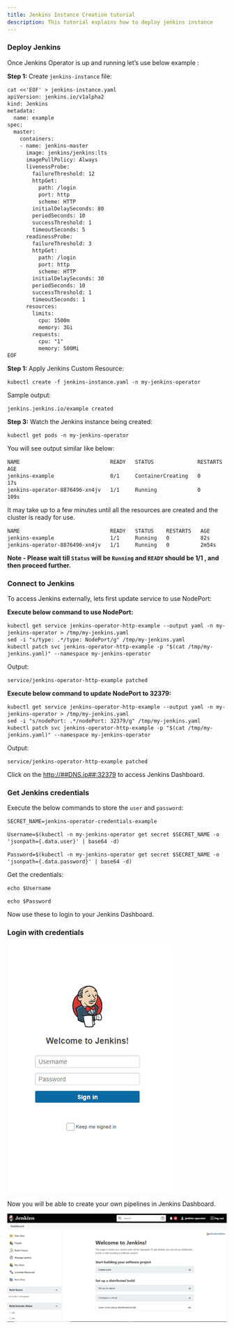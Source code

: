 ```yaml
---
title: Jenkins Instance Creation tutorial
description: This tutorial explains how to deploy jenkins instance
---
```


### Deploy Jenkins

Once Jenkins Operator is up and running let’s use below example :

**Step 1:** Create `jenkins-instance` file:

```execute
cat <<'EOF' > jenkins-instance.yaml
apiVersion: jenkins.io/v1alpha2
kind: Jenkins
metadata:
  name: example
spec:
  master:
    containers:
    - name: jenkins-master
      image: jenkins/jenkins:lts
      imagePullPolicy: Always
      livenessProbe:
        failureThreshold: 12
        httpGet:
          path: /login
          port: http
          scheme: HTTP
        initialDelaySeconds: 80
        periodSeconds: 10
        successThreshold: 1
        timeoutSeconds: 5
      readinessProbe:
        failureThreshold: 3
        httpGet:
          path: /login
          port: http
          scheme: HTTP
        initialDelaySeconds: 30
        periodSeconds: 10
        successThreshold: 1
        timeoutSeconds: 1
      resources:
        limits:
          cpu: 1500m
          memory: 3Gi
        requests:
          cpu: "1"
          memory: 500Mi
EOF
```

**Step 1:** Apply Jenkins Custom Resource:

```execute
kubectl create -f jenkins-instance.yaml -n my-jenkins-operator
```

Sample output:

```
jenkins.jenkins.io/example created
```

**Step 3:** Watch the Jenkins instance being created:

```execute
kubectl get pods -n my-jenkins-operator
```

You will see output similar like below:

```
NAME                             READY   STATUS              RESTARTS   AGE
jenkins-example                  0/1     ContainerCreating   0          17s
jenkins-operator-8876496-xn4jv   1/1     Running             0          109s
```

It may take up to a few minutes until all the resources are created and the cluster is ready for use.

```
NAME                             READY   STATUS    RESTARTS   AGE
jenkins-example                  1/1     Running   0          82s
jenkins-operator-8876496-xn4jv   1/1     Running   0          2m54s
```

**Note - Please wait till `Status` will be `Running` and `READY` should be 1/1 , and then proceed further.**

### Connect to Jenkins

To access Jenkins externally, lets first update service to use NodePort:

**Execute below command to use NodePort:**

```execute
kubectl get service jenkins-operator-http-example --output yaml -n my-jenkins-operator > /tmp/my-jenkins.yaml
sed -i "s/type: .*/type: NodePort/g" /tmp/my-jenkins.yaml
kubectl patch svc jenkins-operator-http-example -p "$(cat /tmp/my-jenkins.yaml)" --namespace my-jenkins-operator
```

Output:

```output
service/jenkins-operator-http-example patched
```

**Execute below command to update NodePort to 32379:**

```execute
kubectl get service jenkins-operator-http-example --output yaml -n my-jenkins-operator > /tmp/my-jenkins.yaml
sed -i "s/nodePort: .*/nodePort: 32379/g" /tmp/my-jenkins.yaml
kubectl patch svc jenkins-operator-http-example -p "$(cat /tmp/my-jenkins.yaml)" --namespace my-jenkins-operator
```

Output:

```output
service/jenkins-operator-http-example patched
```

Click on the <a href="http://##DNS.ip##:32379" target="_blank">http://##DNS.ip##:32379</a> to access Jenkins Dashboard.

### Get Jenkins credentials

Execute the below commands to store the `user` and `password`:

```execute
SECRET_NAME=jenkins-operator-credentials-example
```

```execute
Username=$(kubectl -n my-jenkins-operator get secret $SECRET_NAME -o 'jsonpath={.data.user}' | base64 -d)
```

```execute
Password=$(kubectl -n my-jenkins-operator get secret $SECRET_NAME -o 'jsonpath={.data.password}' | base64 -d)
```

Get the credentials:

```execute
echo $Username
```

```execute
echo $Password
```

Now use these to login to your Jenkins Dashboard.

### Login with credentials

![](_images/jenkins-login.png)

Now you will be able to create your own pipelines in Jenkins Dashboard.

![](_images/dashboard.png)


